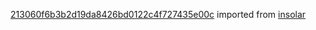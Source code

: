 [213060f6b3b2d19da8426bd0122c4f727435e00c](https://github.com/insolar/insolar/commit/213060f6b3b2d19da8426bd0122c4f727435e00c) imported from [insolar](https://github.com/insolar/insolar)
